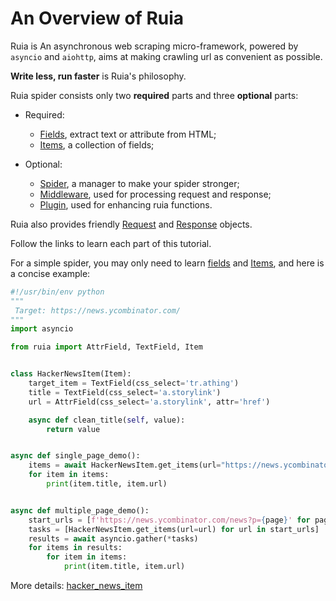 # An Overview of Ruia

Ruia is An asynchronous web scraping micro-framework,
powered by `asyncio` and `aiohttp`, 
aims at making crawling url as convenient as possible.

**Write less, run faster** is Ruia's philosophy.

Ruia spider consists only two **required** parts and three **optional** parts:

* Required:
    * [Fields](field.md), extract text or attribute from HTML;
    * [Items](item.md), a collection of fields;

* Optional:
    * [Spider](spider.md), a manager to make your spider stronger;
    * [Middleware](middleware.md), used for processing request and response;
    * [Plugin](plugins.md), used for enhancing ruia functions.

Ruia also provides friendly [Request](request.md) and [Response](response.md) objects.

Follow the links to learn each part of this tutorial.

For a simple spider, you may only need to learn [fields](field.md) and [Items](item.md),
and here is a concise example:

```python
#!/usr/bin/env python
"""
 Target: https://news.ycombinator.com/
"""
import asyncio

from ruia import AttrField, TextField, Item


class HackerNewsItem(Item):
    target_item = TextField(css_select='tr.athing')
    title = TextField(css_select='a.storylink')
    url = AttrField(css_select='a.storylink', attr='href')

    async def clean_title(self, value):
        return value


async def single_page_demo():
    items = await HackerNewsItem.get_items(url="https://news.ycombinator.com/")
    for item in items:
        print(item.title, item.url)


async def multiple_page_demo():
    start_urls = [f'https://news.ycombinator.com/news?p={page}' for page in range(1, 3)]
    tasks = [HackerNewsItem.get_items(url=url) for url in start_urls]
    results = await asyncio.gather(*tasks)
    for items in results:
        for item in items:
            print(item.title, item.url)

```

More details: [hacker_news_item](https://github.com/howie6879/ruia/blob/master/examples/topics_examples/hacker_news_item.py)